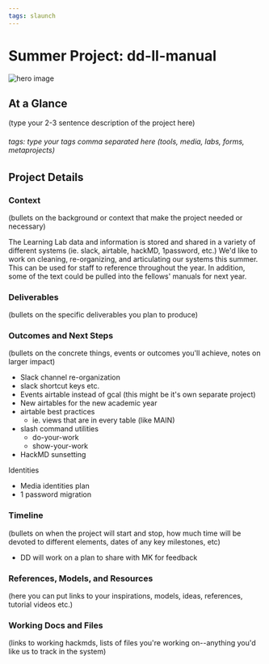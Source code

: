 ```yaml
---
tags: slaunch
---
```

# Summer Project: dd-ll-manual

![hero image](link/to/your/hero/image)

## At a Glance

(type your 2-3 sentence description of the project here)

###### tags: type your tags comma separated here (tools, media, labs, forms, metaprojects)

## Project Details

### Context

(bullets on the background or context that make the project needed or necessary)

The Learning Lab data and information is stored and shared in a variety of different systems (ie. slack, airtable, hackMD, 1password, etc.) We'd like to work on cleaning, re-organizing, and articulating our systems this summer. This can be used for staff to reference throughout the year. In addition, some of the text could be pulled into the fellows' manuals for next year.


### Deliverables 
(bullets on the specific deliverables you plan to produce)


### Outcomes and Next Steps

(bullets on the concrete things, events or outcomes you'll achieve, notes on larger impact)

* Slack channel re-organization
* slack shortcut keys etc.
* Events airtable instead of gcal (this might be it's own separate project)
* New airtables for the new academic year
* airtable best practices
    * ie. views that are in every table (like MAIN)
* slash command utilities
    * do-your-work
    * show-your-work
* HackMD sunsetting

Identities
* Media identities plan
* 1 password migration

### Timeline

(bullets on when the project will start and stop, how much time will be devoted to different elements, dates of any key milestones, etc)

* DD will work on a plan to share with MK for feedback

### References, Models, and Resources 
(here you can put links to your inspirations, models, ideas, references, tutorial videos etc.)

### Working Docs and Files

(links to working hackmds, lists of files you're working on--anything you'd like us to track in the system)
